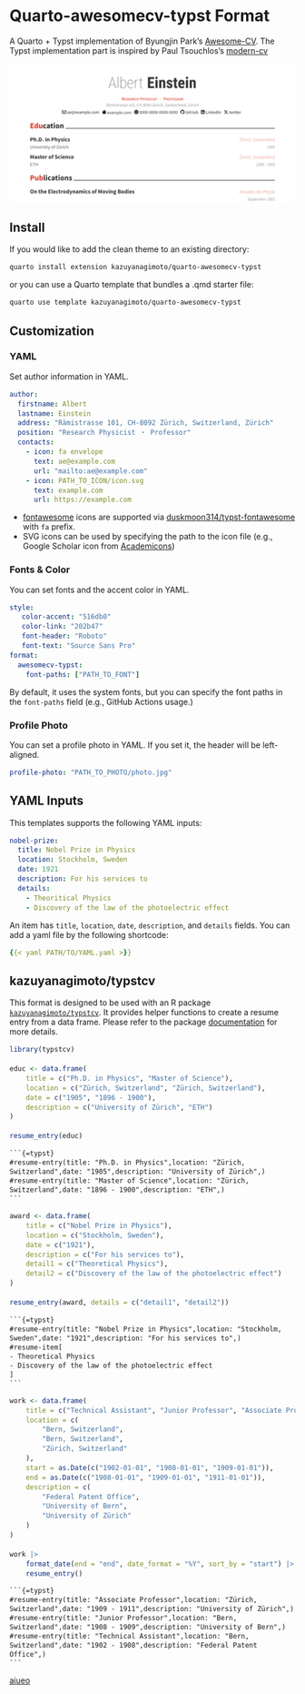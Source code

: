 

# Quarto-awesomecv-typst Format

A Quarto + Typst implementation of Byungjin Park’s
[Awesome-CV](https://github.com/posquit0/Awesome-CV). The Typst
implementation part is inspired by Paul Tsouchlos’s
[modern-cv](https://typst.app/universe/package/modern-cv/)

[![](assets/img/thumbnail.png)](https://kazuyanagimoto.com/quarto-awesomecv-typst/template.pdf)

## Install

If you would like to add the clean theme to an existing directory:

``` bash
quarto install extension kazuyanagimoto/quarto-awesomecv-typst
```

or you can use a Quarto template that bundles a .qmd starter file:

``` bash
quarto use template kazuyanagimoto/quarto-awesomecv-typst
```

## Customization

### YAML

Set author information in YAML.

``` yaml
author:
  firstname: Albert
  lastname: Einstein
  address: "Rämistrasse 101, CH-8092 Zürich, Switzerland, Zürich"
  position: "Research Physicist ・ Professor"
  contacts:
    - icon: fa envelope
      text: ae@example.com
      url: "mailto:ae@example.com"
    - icon: PATH_TO_ICON/icon.svg
      text: example.com
      url: https://example.com
```

- [fontawesome](https://fontawesome.com/search?m=free&o=r) icons are
  supported via
  [duskmoon314/typst-fontawesome](https://github.com/duskmoon314/typst-fontawesome)
  with `fa` prefix.
- SVG icons can be used by specifying the path to the icon file (e.g.,
  Google Scholar icon from
  [Academicons](https://jpswalsh.github.io/academicons/))

### Fonts & Color

You can set fonts and the accent color in YAML.

``` yaml
style:
   color-accent: "516db0"
   color-link: "202b47"
   font-header: "Roboto"
   font-text: "Source Sans Pro"
format:
  awesomecv-typst:
    font-paths: ["PATH_TO_FONT"]
```

By default, it uses the system fonts, but you can specify the font paths
in the `font-paths` field (e.g., GitHub Actions usage.)

### Profile Photo

You can set a profile photo in YAML. If you set it, the header will be
left-aligned.

``` yaml
profile-photo: "PATH_TO_PHOTO/photo.jpg"
```

## YAML Inputs

This templates supports the following YAML inputs:

``` yaml
nobel-prize:
  title: Nobel Prize in Physics
  location: Stockholm, Sweden
  date: 1921
  description: For his services to
  details:
    - Theoritical Physics
    - Discovery of the law of the photoelectric effect
```

An item has `title`, `location`, `date`, `description`, and `details`
fields. You can add a yaml file by the following shortcode:

``` yaml
{{< yaml PATH/TO/YAML.yaml >}}
```

## kazuyanagimoto/typstcv

This format is designed to be used with an R package
[`kazuyanagimoto/typstcv`](http://kazuyanagimoto.com/typstcv/). It
provides helper functions to create a resume entry from a data frame.
Please refer to the package
[documentation](http://kazuyanagimoto.com/typstcv/) for more details.

``` r
library(typstcv)

educ <- data.frame(
    title = c("Ph.D. in Physics", "Master of Science"),
    location = c("Zürich, Switzerland", "Zürich, Switzerland"),
    date = c("1905", "1896 - 1900"),
    description = c("University of Zürich", "ETH")
)

resume_entry(educ)
```

    ```{=typst}
    #resume-entry(title: "Ph.D. in Physics",location: "Zürich, Switzerland",date: "1905",description: "University of Zürich",)
    #resume-entry(title: "Master of Science",location: "Zürich, Switzerland",date: "1896 - 1900",description: "ETH",)
    ```

``` r
award <- data.frame(
    title = c("Nobel Prize in Physics"),
    location = c("Stockholm, Sweden"),
    date = c("1921"),
    description = c("For his services to"),
    detail1 = c("Theoretical Physics"),
    detail2 = c("Discovery of the law of the photoelectric effect")
)

resume_entry(award, details = c("detail1", "detail2"))
```

    ```{=typst}
    #resume-entry(title: "Nobel Prize in Physics",location: "Stockholm, Sweden",date: "1921",description: "For his services to",)
    #resume-item[
    - Theoretical Physics
    - Discovery of the law of the photoelectric effect
    ]
    ```

``` r
work <- data.frame(
    title = c("Technical Assistant", "Junior Professor", "Associate Professor"),
    location = c(
        "Bern, Switzerland",
        "Bern, Switzerland",
        "Zürich, Switzerland"
    ),
    start = as.Date(c("1902-01-01", "1908-01-01", "1909-01-01")),
    end = as.Date(c("1908-01-01", "1909-01-01", "1911-01-01")),
    description = c(
        "Federal Patent Office",
        "University of Bern",
        "University of Zürich"
    )
)

work |>
    format_date(end = "end", date_format = "%Y", sort_by = "start") |>
    resume_entry()
```

    ```{=typst}
    #resume-entry(title: "Associate Professor",location: "Zürich, Switzerland",date: "1909 - 1911",description: "University of Zürich",)
    #resume-entry(title: "Junior Professor",location: "Bern, Switzerland",date: "1908 - 1909",description: "University of Bern",)
    #resume-entry(title: "Technical Assistant",location: "Bern, Switzerland",date: "1902 - 1908",description: "Federal Patent Office",)
    ```

[aiueo](https://example.com)
